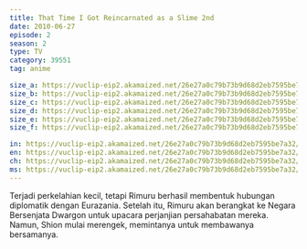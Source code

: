 ```yaml
---
title: That Time I Got Reincarnated as a Slime 2nd
date: 2010-06-27
episode: 2
season: 2
type: TV
category: 39551
tag: anime

size_a: https://vuclip-eip2.akamaized.net/26e27a0c79b73b9d68d2eb7595be7a32/vp63207_V20210119100213/hlsc_e2931_2.m3u8
size_b: https://vuclip-eip2.akamaized.net/26e27a0c79b73b9d68d2eb7595be7a32/vp63207_V20210119100213/hlsc_e2931_3.m3u8
size_c: https://vuclip-eip2.akamaized.net/26e27a0c79b73b9d68d2eb7595be7a32/vp63207_V20210119100213/hlsc_e2931_4.m3u8
size_d: https://vuclip-eip2.akamaized.net/26e27a0c79b73b9d68d2eb7595be7a32/vp63207_V20210119100213/hlsc_e2931_5.m3u8
size_e: https://vuclip-eip2.akamaized.net/26e27a0c79b73b9d68d2eb7595be7a32/vp63207_V20210119100213/hlsc_e2931_6.m3u8
size_f: https://vuclip-eip2.akamaized.net/26e27a0c79b73b9d68d2eb7595be7a32/vp63207_V20210119100213/hlsc_e2931_7.m3u8

in: https://vuclip-eip2.akamaized.net/26e27a0c79b73b9d68d2eb7595be7a32/id.vtt
en: https://vuclip-eip2.akamaized.net/26e27a0c79b73b9d68d2eb7595be7a32/en.vtt
ch: https://vuclip-eip2.akamaized.net/26e27a0c79b73b9d68d2eb7595be7a32/zh-TW.vtt
ms: https://vuclip-eip2.akamaized.net/26e27a0c79b73b9d68d2eb7595be7a32/ms.vtt
---
```

Terjadi perkelahian kecil, tetapi Rimuru berhasil membentuk hubungan diplomatik dengan Eurazania. Setelah itu, Rimuru akan berangkat ke Negara Bersenjata Dwargon untuk upacara perjanjian persahabatan mereka. Namun, Shion mulai merengek, memintanya untuk membawanya bersamanya.